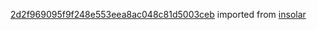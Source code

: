 [2d2f969095f9f248e553eea8ac048c81d5003ceb](https://github.com/insolar/insolar/commit/2d2f969095f9f248e553eea8ac048c81d5003ceb) imported from [insolar](https://github.com/insolar/insolar)
